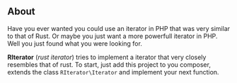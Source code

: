 ## About

Have you ever wanted you could use an iterator in PHP that was very similar to that of Rust. Or maybe you just want a more powerfull iterator in PHP. Well you just found what you were looking for.

<b>RIterator</b> (<i>rust iterator</i>) tries to implement a iterator that very closely resembles that of rust. To start, just add this project to you composer, extends the class <code>RIterator\Iterator</code> and implement your next function.